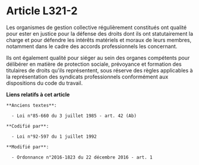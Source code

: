 # Article L321-2

Les organismes de gestion collective régulièrement constitués ont qualité pour ester en justice pour la défense des droits
dont ils ont statutairement la charge et pour défendre les intérêts matériels et moraux de leurs membres, notamment dans le
cadre des accords professionnels les concernant. 

Ils ont également qualité pour siéger au sein des organes compétents pour délibérer en matière de protection sociale,
prévoyance et formation des titulaires de droits qu'ils représentent, sous réserve des règles applicables à la représentation
des syndicats professionnels conformément aux dispositions du code du travail.

**Liens relatifs à cet article**

	**Anciens textes**:

	  - Loi n°85-660 du 3 juillet 1985 - art. 42 (Ab)

	**Codifié par**:

	  - Loi n°92-597 du 1 juillet 1992

	**Modifié par**:

	  - Ordonnance n°2016-1823 du 22 décembre 2016 - art. 1
